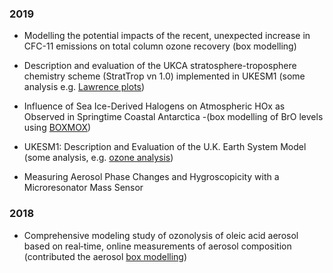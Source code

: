 ### 2019

- Modelling the potential impacts of the recent, unexpected increase in CFC-11 emissions on total column ozone recovery (box modelling)

- Description and evaluation of the UKCA stratosphere-troposphere chemistry scheme (StratTrop vn 1.0) implemented in UKESM1 (some analysis e.g. [Lawrence plots](https://github.com/ptg21/iris_pyle_scripts/blob/master/lawrence_plot.py))

- Influence of Sea Ice-Derived Halogens on Atmospheric HOx as Observed in Springtime Coastal Antarctica -(box modelling of BrO levels using [BOXMOX](https://boxmodeling.meteo.physik.uni-muenchen.de/descriptions/boxmox.html))

- UKESM1: Description and Evaluation of the U.K. Earth System Model (some analysis, e.g. [ozone analysis](https://github.com/ptg21/iris_pyle_scripts/blob/master/for_maria.py))

- Measuring Aerosol Phase Changes and Hygroscopicity with a Microresonator Mass Sensor 

### 2018 

- Comprehensive modeling study of ozonolysis of oleic acid aerosol based on real‐time, online measurements of aerosol composition (contributed the aerosol [box modelling](https://pubs.acs.org/doi/abs/10.1021/jp8096814))
